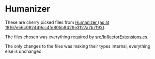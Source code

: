 # Humanizer

These are cherry picked files from [Humanizer (as at 18167e56c082449cc4fe805b8429e3127a7b7f93)](https://github.com/Humanizr/Humanizer/tree/18167e56c082449cc4fe805b8429e3127a7b7f93).

The files chosen was everything required by [src/InflectorExtensions.cs](src/InflectorExtensions.cs).

The only changes to the files was making their types internal, everything else is unchanged.